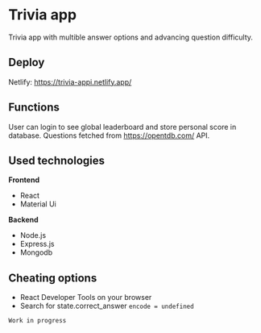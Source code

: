 # Trivia app

Trivia app with multible answer options and advancing question difficulty.

## Deploy

Netlify: https://trivia-appi.netlify.app/

## Functions

User can login to see global leaderboard and store personal score in database.
Questions fetched from https://opentdb.com/ API.

## Used technologies

**Frontend**
* React
* Material Ui

**Backend**
* Node.js
* Express.js
* Mongodb

## Cheating options
* React Developer Tools on your browser
* Search for state.correct_answer
`encode = undefined`

`Work in progress`



